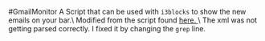 #GmailMonitor
A Script that can be used with `i3blocks` to show the new emails on your bar.\\
Modified from the script found <a
href="https://gist.github.com/smlb/7dca4b684ca52a2491d1"> here. </a> \\
The xml was not getting parsed correctly. I fixed it by changing the `grep` line.


